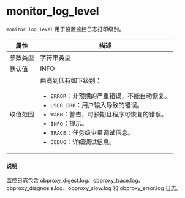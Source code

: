 # monitor_log_level

`monitor_log_level` 用于设置监控日志打印级别。

|  属性    | 描述     |
|----------|---------|
| 参数类型 |  字符串类型       |
| 默认值   | INFO     |
| 取值范围 | 由高到低有如下级别：<ul><li>`ERROR`：非预期的严重错误，不能自动恢复。</li><li>`USER_ERR`：用户输入导致的错误。</li><li>`WARN`：警告，可预期且程序可恢复的错误。</li><li>`INFO`：提示。</li><li>`TRACE`：任务级少量调试信息。</li><li>`DEBUG`：详细调试信息。</li></ul>  |

<main id="notice" type='explain'>
  <h4>说明</h4>
  <p>监控日志包含 obproxy_digest.log、obproxy_trace.log、obproxy_diagnosis.log、obproxy_slow.log 和 obproxy_error.log 日志。</p>
</main>
